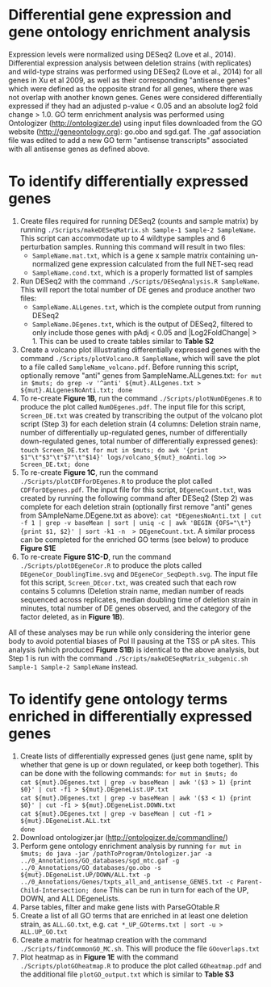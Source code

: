 # Differential gene expression and gene ontology enrichment analysis
Expression levels were normalized using DESeq2 (Love et al., 2014). Differential expression analysis between deletion strains (with replicates) and wild-type strains was performed using DESeq2 (Love et al., 2014) for all genes in Xu et al 2009, as well as their corresponding "antisense genes" which were defined as the opposite strand for all genes, where there was not overlap with another known genes. Genes were considered differentially expressed if they had an adjusted p-value < 0.05 and an absolute log2 fold change > 1.0. GO term enrichment analysis was performed using Ontologizer (http://ontologizer.de) using input files downloaded from the GO website (http://geneontology.org): go.obo and sgd.gaf. The .gaf association file was edited to add a new GO term "antisense transcripts" associated with all antisense genes as defined above.  

# To identify differentially expressed genes
1. Create files required for running DESeq2 (counts and sample matrix) by running `./Scripts/makeDESeqMatrix.sh Sample-1 Sample-2 SampleName`. This script can accommodate up to 4 wildtype samples and 6 perturbation samples. Running this command will result in two files:
   - `SampleName.mat.txt`, which is a gene x sample matrix containing un-normalized gene expression calculated from the full NET-seq read
   - `SampleName.cond.txt`, which is a properly formatted list of samples
2. Run DESeq2 with the command `./Scripts/DESeqAnalysis.R SampleName`. This will report the total number of DE genes and produce another two files:
   - `SampleName.ALLgenes.txt`, which is the complete output from running DESeq2
   - `SampleName.DEgenes.txt`, which is the output of DESeq2, filtered to only include those genes with pAdj < 0.05 and |Log2FoldChange| > 1. This can be used to create tables similar to **Table S2**
3. Create a volcano plot illlustrating differentially expressed genes with the command `./Scripts/plotVolcano.R SampleName`, which will save the plot to a file called `SampleName_volcano.pdf`. Before running this script, optionally remove "anti" genes from SampleName.ALLgenes.txt: `for mut in $muts;
do
grep -v '^anti' ${mut}.ALLgenes.txt > ${mut}.ALLgenesNoAnti.txt;
done`
5. To re-create **Figure 1B**, run the command `./Scripts/plotNumDEgenes.R` to produce the plot called `NumDEgenes.pdf`. The input file for this script, `Screen_DE.txt` was created by transcribing the output of the volcano plot script (Step 3) for each deletion strain (4 columns: Deletion strain name, number of differentially up-regulated genes, number of differentially down-regulated genes, total number of differentially expressed genes): `touch Screen_DE.txt
for mut in $muts;
do
awk '{print $1"\t"$3"\t"$7"\t"$14}' logs/volcano_${mut}_noAnti.log >> Screen_DE.txt;
done`
6. To re-create **Figure 1C**, run the command `./Scripts/plotCDFforDEgenes.R` to produce the plot called `CDFforDEgenes.pdf`. The input file for this script, `DEgeneCount.txt`, was created by running the following command after DESeq2 (Step 2) was complete for each deletion strain (optionally first remove "anti" genes from SAmpleName.DEgene.txt as above): `cat *DEgenesNoAnti.txt | cut -f 1 | grep -v baseMean | sort | uniq -c | awk 'BEGIN {OFS="\t"} {print $1, $2}' | sort -k1 -n  > DEgeneCount.txt`. A similar process can be completed for the enriched GO terms (see below) to produce **Figure S1E**
7. To re-create **Figure S1C-D**, run the command `./Scripts/plotDEgeneCor.R` to produce the plots called `DEgeneCor_DoublingTime.svg` and `DEgeneCor_SeqDepth.svg`. The input file fot this script, `Screen_DEcor.txt`, was created such that each row contains 5 columns (Deletion strain name, median number of reads sequenced across replicates, median doubling time of deletion strain in minutes, total number of DE genes observed, and the category of the factor deleted, as in **Figure 1B**). 

All of these analyses may be run while only considering the interior gene body to avoid potential biases of Pol II pausing at the TSS or pA sites. This analysis (which produced **Figure S1B**) is identical to the above analysis, but Step 1 is run with the command `./Scripts/makeDESeqMatrix_subgenic.sh Sample-1 Sample-2 SampleName` instead. 

# To identify gene ontology terms enriched in differentially expressed genes
1. Create lists of differentially expressed genes (just gene name, split by whether that gene is up or down regulated, or keep both together). This can be done with the following commands:
`for mut in $muts;
do`  
`cat ${mut}.DEgenes.txt | grep -v baseMean | awk '($3 > 1) {print $0}' | cut -f1 > ${mut}.DEgeneList.UP.txt`  
`cat ${mut}.DEgenes.txt | grep -v baseMean | awk '($3 < 1) {print $0}' | cut -f1 > ${mut}.DEgeneList.DOWN.txt`    
`cat ${mut}.DEgenes.txt | grep -v baseMean | cut -f1 > ${mut}.DEgeneList.ALL.txt`  
`done`
2. Download ontologizer.jar (http://ontologizer.de/commandline/)
3. Perform gene ontology enrichment analysis by running  `for mut in $muts; do java -jar /pathToProgram/Ontologizer.jar -a ../0_Annotations/GO_databases/sgd_mtc.gaf -g ../0_Annotations/GO_databases/go.obo -s ${mut}.DEgeneList.UP/DOWN/ALL.txt -p ../0_Annotations/Genes/txpts_all_and_antisense_GENES.txt -c Parent-Child-Intersection; done`  This can be run in turn for each of the UP, DOWN, and ALL DEgeneLists.
4. Parse tables, filter and make gene lists with ParseGOtable.R
5. Create a list of all GO terms that are enriched in at least one deletion strain, as `ALL.GO.txt`, e.g. `cat *_UP_GOterms.txt | sort -u > ALL.UP_GO.txt
`
6. Create a matrix for heatmap creation with the command `./Scripts/findCommonGO_MC.sh`. This will produce the file `GOoverlaps.txt`
7. Plot heatmap as in **Figure 1E** with the command `./Scripts/plotGOheatmap.R` to produce the plot called `GOheatmap.pdf` and the additional file `plotGO_output.txt` which is similar to **Table S3**

